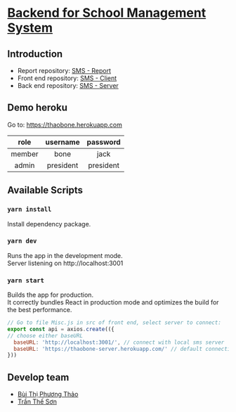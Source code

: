 # [Backend for School Management System](https://github.com/ttsalpha/school-management-system-server/fork)

## Introduction

- Report repository: [SMS - Report](https://github.com/ttsalpha/school-management-system)
- Front end repository: [SMS - Client](https://github.com/ttsalpha/school-management-system-client)
- Back end repository: [SMS - Server](https://github.com/ttsalpha/school-management-system-server)

## Demo heroku

Go to: https://thaobone.herokuapp.com

|    role    |    username   |  password |
|:----------:|:-------------:|:---------:|
|   member   |      bone     |    jack   |
|   admin    |    president  | president |

## Available Scripts

### `yarn install`

Install dependency package.

### `yarn dev`

Runs the app in the development mode.\
Server listening on http://localhost:3001

### `yarn start`

Builds the app for production.\
It correctly bundles React in production mode and optimizes the build for the best performance.

```js
// Go to file Misc.js in src of front end, select server to connect:
export const api = axios.create(({
// choose either baseURL
  baseURL: 'http://localhost:3001/', // connect with local sms server
  baseURL: 'https://thaobone-server.herokuapp.com/' // default connection with heroku
}))
```

## Develop team

- [Bùi Thị Phương Thảo](https://github.com/thaobone163)
- [Trần Thế Sơn](https://github.com/ttsalpha)